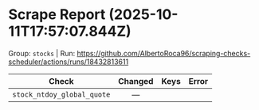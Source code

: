 # Scrape Report (2025-10-11T17:57:07.844Z)

Group: `stocks`  |  Run: https://github.com/AlbertoRoca96/scraping-checks-scheduler/actions/runs/18432813611

| Check | Changed | Keys | Error |
|---|:---:|:--|:--|
| `stock_ntdoy_global_quote` | — |  |  |
